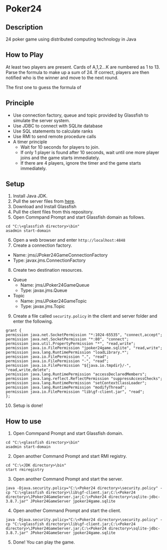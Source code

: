 # Poker24
## Description
24 poker game using distributed computing technology in Java

## How to Play
At least two players are present.
Cards of A,1,2...K are numbered as 1 to 13.
Parse the formula to make up a sum of 24.
If correct, players are then notified who is the winner and move to the next round.

The first one to guess the formula of 
## Principle
* Use connection factory, queue and topic provided by Glassfish to simulate the server system.
* Use JDBC to connect with SQLite database
* Use SQL statements to calculate ranks
* Use RMI to send remote procedure calls
* A timer principle
  * Wait for 10 seconds for players to join.
  * If only 1 player is found after 10 seconds, wait until one more player joins and the game starts immediately.
  * If there are 4 players, ignore the timer and the game starts immediately.

## Setup
1. Install Java JDK.
2. Pull the server files from [here](https://github.com/manchunw/Poker24Server).
3. Download and Install Glassfish
4. Pull the client files from this repository.
5. Open Commpand Prompt and start Glassfish domain as follows.
```
cd "C:\<glassfish directory>\bin"
asadmin start-domain
```
6. Open a web browser and enter `http://localhost:4848`
7. Create a connection factory.
  * Name: jms/JPoker24GameConnectionFactory
  * Type: javax.jms.ConnectionFactory
8. Create two destination resources.
  * Queue
    * Name: jms/JPoker24GameQueue
    * Type: javax.jms.Queue
  * Topic
    * Name: jms/JPoker24GameTopic
    * Type: javax.jms.Topic
9. Create a file called `security.policy` in the client and server folder and enter the following.
```
grant {
permission java.net.SocketPermission "*:1024-65535", "connect,accept";
permission java.net.SocketPermission "*:80", "connect";
permission java.util.PropertyPermission "*", "read,write";
permission java.io.FilePermission "jpoker24game.sqlite", "read,write";
permission java.lang.RuntimePermission "loadLibrary.*";
permission java.io.FilePermission ".", "read";
permission java.io.FilePermission "-", "read";
permission java.io.FilePermission "${java.io.tmpdir}/-", "read,write,delete";
permission java.lang.RuntimePermission "accessDeclaredMembers";
permission java.lang.reflect.ReflectPermission "suppressAccessChecks";
permission java.lang.RuntimePermission "setContextClassLoader";
permission java.lang.RuntimePermission "modifyThread";
permission java.io.FilePermission "lib\gf-client.jar", "read";
};
```
10. Setup is done!

## How to use
1. Open Commpand Prompt and start Glassfish domain.
  ```
  cd "C:\<glassfish directory>\bin"
  asadmin start-domain
  ```
2. Open another Command Prompt and start RMI registry.
  ```
  cd "C:\<JDK directory>\bin"
  start rmiregistry
  ```
3. Open another Command Prompt and start the server.
  ```
  java -Djava.security.policy="C:\<Poker24 directory>\security.policy" -cp "C:\<glassfish directory>\lib\gf-client.jar;C:\<Poker24 directory>\JPoker24GameServer.jar;C:\<Poker24 directory>\sqlite-jdbc-3.8.7.jar" JPoker24GameServer jpoker24game.sqlite
  ```
4. Open another Command Prompt and start the client.
  ```
  java -Djava.security.policy="C:\<Poker24 directory>\security.policy" -cp "C:\<glassfish directory>\lib\gf-client.jar;C:\<Poker24 directory>\JPoker24GameServer.jar;C:\<Poker24 directory>\sqlite-jdbc-3.8.7.jar" JPoker24GameServer jpoker24game.sqlite
  ```
5. Done! You can play the game.
